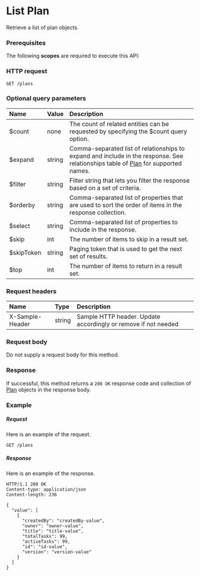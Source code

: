 # List Plan

Retrieve a list of plan objects.
### Prerequisites
The following **scopes** are required to execute this API: 
### HTTP request
<!-- { "blockType": "ignored" } -->
```http
GET /plans
```
### Optional query parameters
|Name|Value|Description|
|:---------------|:--------|:-------|
|$count|none|The count of related entities can be requested by specifying the $count query option.|
|$expand|string|Comma-separated list of relationships to expand and include in the response. See relationships table of [Plan](../resources/plan.md) for supported names. |
|$filter|string|Filter string that lets you filter the response based on a set of criteria.|
|$orderby|string|Comma-separated list of properties that are used to sort the order of items in the response collection.|
|$select|string|Comma-separated list of properties to include in the response.|
|$skip|int|The number of items to skip in a result set.|
|$skipToken|string|Paging token that is used to get the next set of results.|
|$top|int|The number of items to return in a result set.|

### Request headers
| Name       | Type | Description|
|:-----------|:------|:----------|
| X-Sample-Header  | string  | Sample HTTP header. Update accordingly or remove if not needed|

### Request body
Do not supply a request body for this method.
### Response
If successful, this method returns a `200 OK` response code and collection of [Plan](../resources/plan.md) objects in the response body.
### Example
##### Request
Here is an example of the request.
<!-- {
  "blockType": "request",
  "name": "get_plans"
}-->
```http
GET /plans
```
##### Response
Here is an example of the response.
<!-- {
  "blockType": "response",
  "truncated": false,
  "@odata.type": "microsoft.graph.plan",
  "isCollection": true
} -->
```http
HTTP/1.1 200 OK
Content-type: application/json
Content-length: 236

{
  "value": [
    {
      "createdBy": "createdBy-value",
      "owner": "owner-value",
      "title": "title-value",
      "totalTasks": 99,
      "activeTasks": 99,
      "id": "id-value",
      "version": "version-value"
    }
  ]
}
```

<!-- uuid: 275916cd-8246-4920-8de1-40f6d68be527
2015-10-19 09:02:20 UTC -->
<!-- {
  "type": "#page.annotation",
  "description": "List Plan",
  "keywords": "",
  "section": "documentation",
  "tocPath": ""
}-->
